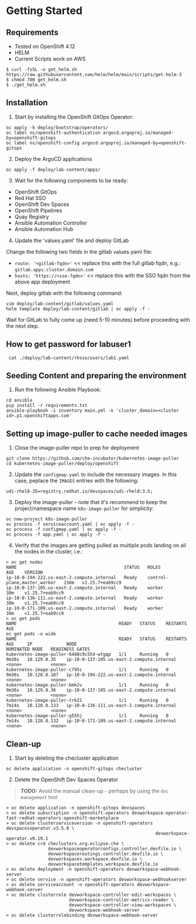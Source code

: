 # Getting Started

## Requirements
* Tested on OpenShift 4.12
* HELM 
* Current Scripts work on AWS 
```
$ curl -fsSL -o get_helm.sh https://raw.githubusercontent.com/helm/helm/main/scripts/get-helm-3
$ chmod 700 get_helm.sh
$ ./get_helm.sh
```

## Installation

1. Start by installing the OpenShift GitOps Operator:

``` 
oc apply -k deploy/bootstrap/operators/
oc label ns/openshift-authentication argocd.argoproj.io/managed-by=openshift-gitops
oc label ns/openshift-config argocd.argoproj.io/managed-by=openshift-gitops
```

2. Deploy the ArgoCD applications

```
oc apply -f deploy/lab-content/apps/
```

3. Wait for the following components to be ready:
  - OpenShift GitOps
  - Red Hat SSO
  - OpenShift Dev Spaces
  - OpenShift Pipelines
  - Quay Registry
  - Ansible Automation Controller
  - Ansible Automation Hub

4. Update the 'values.yaml' file and deploy GitLab

Change the following two fields in the gitlab values.yaml file:
  - `route: '<gitlab-fqdn>'` << replace this with the full gitlab fqdn, e.g.: `gitlab.apps.cluster.domain.com`
  - `hosts: 'https://<sso-fqdn>'` << replace this with the SSO fqdn from the above app deployment

Next, deploy gitlab with the following command:

```
vim deploy/lab-content/gitlab/values.yaml
helm template deploy/lab-content/gitlab | oc apply -f -
```

Wait for GitLab to fully come up (need 5-10 minutes) before proceeding with the next step.

## How to get password for labuser1
```
 cat ./deploy/lab-content/rhsso/users/lab1.yaml
```


## Seeding Content and preparing the environment

1. Run the following Ansible Playbook:

```
cd ansible
pip install -r requirements.txt
ansible-playbook -i inventory main.yml -e 'cluster_domain=<cluster id>.p1.openshiftapps.com'
```

## Setting up image-puller to cache needed images

1. Close the image-puller repo to prep for deployment

```
git clone https://github.com/che-incubator/kubernetes-image-puller
cd kubernetes-image-puller/deploy/openshift
```

2. Update the `configmap.yaml` to include the necessary images. In this case, peplace the `IMAGES` entries with the following:

```
udi-rhel8-35=registry.redhat.io/devspaces/udi-rhel8:3.5;
```

3. Deploy the image-puller - note that it's recommend to keep the project/namespace name `k8s-image-puller` for simplicity:

```
oc new-project k8s-image-puller
oc process -f serviceaccount.yaml | oc apply -f -
oc process -f configmap.yaml | oc apply -f -
oc process -f app.yaml | oc apply -f -
```

4. Verify that the images are getting pulled as multiple pods landing on all the nodes in the cluster, i.e.:

```
> oc get nodes
NAME                                         STATUS   ROLES                         AGE    VERSION
ip-10-0-194-222.us-east-2.compute.internal   Ready    control-plane,master,worker   150m   v1.25.7+eab9cc9
ip-10-0-137-105.us-east-2.compute.internal   Ready    worker                        30m    v1.25.7+eab9cc9
ip-10-0-136-111.us-east-2.compute.internal   Ready    worker                        30m    v1.25.7+eab9cc9
ip-10-0-171-109.us-east-2.compute.internal   Ready    worker                        30m    v1.25.7+eab9cc9
> oc get pods
NAME                                       READY   STATUS    RESTARTS       AGE
oc get pods -o wide
NAME                                       READY   STATUS    RESTARTS    AGE     IP             NODE                                         NOMINATED NODE   READINESS GATES
kubernetes-image-puller-6488c9c554-wtgqp   1/1     Running   0           9m38s   10.129.0.35    ip-10-0-137-105.us-east-2.compute.internal   <none>           <none>
kubernetes-image-puller-c795c              1/1     Running   0           9m36s   10.128.0.187   ip-10-0-194-222.us-east-2.compute.internal   <none>           <none>
kubernetes-image-puller-bmk2v              1/1     Running   0           9m36s   10.129.0.36    ip-10-0-137-105.us-east-2.compute.internal   <none>           <none>
kubernetes-image-puller-trk21              1/1     Running   0           7m14s   10.128.0.133   ip-10-0-136-111.us-east-2.compute.internal   <none>           <none>
kubernetes-image-puller-g55hj              1/1     Running   0           7m14s   10.128.0.132   ip-10-0-171-109.us-east-2.compute.internal   <none>           <none>
```


## Clean-up

1. Start by deleting the checluster application

```
oc delete application -n openshift-gitops checluster
```

2. Delete the OpenShift Dev Spaces Operator

> **TODO:** Avoid the manual clean-up - perhaps by using the `dsc management` tool

```
> oc delete application -n openshift-gitops devspaces
> oc delete subscription -n openshift-operators devworkspace-operator-fast-redhat-operators-openshift-marketplace
> oc delete clusterserviceversion -n openshift-operators devspacesoperator.v3.5.0 \
                                                         devworkspace-operator.v0.19.1
> oc delete crd checlusters.org.eclipse.che \
                devworkspaceoperatorconfigs.controller.devfile.io \
                devworkspaceroutings.controller.devfile.io \
                devworkspaces.workspace.devfile.io \
                devworkspacetemplates.workspace.devfile.io
> oc delete deployment -n openshift-operators devworkspace-webhook-server
> oc delete service -n openshift-operators devworkspace-webhookserver
> oc delete serviceaccount -n openshift-operators devworkspace-webhook-server
> oc delete clusterrole devworkspace-controller-edit-workspaces \
                        devworkspace-controller-metrics-reader \
                        devworkspace-controller-view-workspaces \
                        devworkspace-webhook-server
> oc delete clusterrolebinding devworkspace-webhook-server
```
